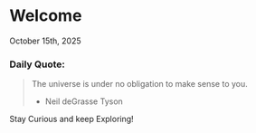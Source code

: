 # Welcome

October 15th, 2025

### Daily Quote:
> The universe is under no obligation to make sense to you.
> 	- Neil deGrasse Tyson

Stay Curious and keep Exploring!
